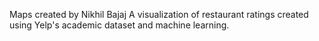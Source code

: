 Maps created by Nikhil Bajaj
A visualization of restaurant ratings created using Yelp's academic dataset and machine learning. 